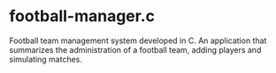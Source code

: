 # football-manager.c
Football team management system developed in C. An application that summarizes the administration of a football team, adding players and simulating matches.
